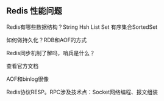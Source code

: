 ##  Redis 性能问题

Redis有哪些数据结构？String Hsh List Set 有序集合SortedSet

如何做持久化？RDB和AOF的方式

Redis同步机制了解吗，哨兵是什么？

查看官方文档

AOF和binlog很像

Redis协议RESP。RPC涉及技术点：Socket网络编程、报文组装 